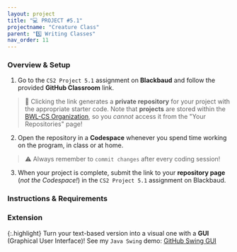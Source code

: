 ```yaml
---
layout: project
title: "💻 PROJECT #5.1"
projectname: "Creature Class"
parent: "5️⃣ Writing Classes"
nav_order: 11
---
```


### Overview & Setup

<div class="setup" markdown="block">

1. Go to the `CS2 Project 5.1` assignment on **Blackbaud** and follow the provided **GitHub Classroom** link.
  > 📁 Clicking the link generates a **private repository** for your project with the appropriate starter code. Note that **projects** are stored within the [BWL-CS Organization](https://github.com/BWL-CS), so you _cannot_ access it from the "Your Repositories" page!
2. Open the repository in a **Codespace** whenever you spend time working on the program, in class or at home. 
  > ⚠️ Always remember to `commit changes` after every coding session!
3. When your project is complete, submit the link to your **repository page** (*not the Codespace!*) in the `CS2 Project 5.1` assignment on Blackbaud.

</div>

### Instructions & Requirements

<div class="task" markdown="block">


</div> 

### Extension

{:.highlight}
Turn your text-based version into a visual one with a **GUI** (Graphical User Interface)! See my `Java Swing` demo: [GitHub Swing GUI](https://github.com/katerinanavab/JavaGUI-Demo)

